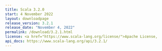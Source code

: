 ```yaml
---
title: Scala 3.2.0
start: 4 November 2022
layout: downloadpage
release_version: 3.2.1
release_date: "November 4, 2022"
permalink: /download/3.2.1.html
license: <a href="https://www.scala-lang.org/license/">Apache License, Version 2.0</a>
api_docs: https://www.scala-lang.org/api/3.2.1/
---
```


